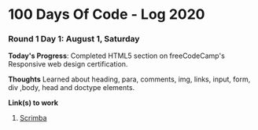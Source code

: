 # 100 Days Of Code - Log 2020

### Round 1 Day 1: August 1, Saturday

**Today's Progress**: Completed HTML5 section on freeCodeCamp's Responsive web design certification.

**Thoughts** Learned about heading, para, comments, img, links, input, form, div ,body, head and doctype elements.

**Link(s) to work**
1. [Scrimba](https://freecodecamp.org/)
